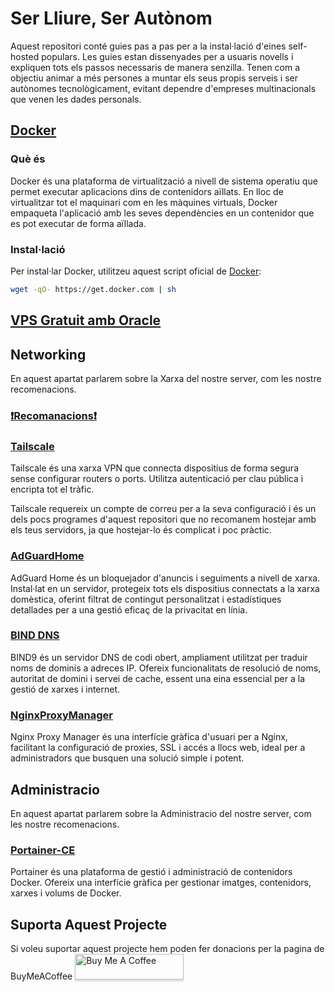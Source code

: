 # Ser Lliure, Ser Autònom
Aquest repositori conté guies pas a pas per a la instal·lació d'eines self-hosted populars. Les guies estan dissenyades per a usuaris novells i expliquen tots els passos necessaris de manera senzilla. Tenen com a objectiu animar a més persones a muntar els seus propis serveis i ser autònomes tecnològicament, evitant dependre d'empreses multinacionals que venen les dades personals.

## [Docker](https://github.com/docker)
### Què és
Docker és una plataforma de virtualització a nivell de sistema operatiu que permet executar aplicacions dins de contenidors aïllats. En lloc de virtualitzar tot el maquinari com en les màquines virtuals, Docker empaqueta l'aplicació amb les seves dependències en un contenidor que es pot executar de forma aïllada.

### Instal·lació
Per instal·lar Docker, utilitzeu aquest script oficial de [Docker](https://github.com/docker/docker-install):
```bash
wget -qO- https://get.docker.com | sh
```
## [VPS Gratuit amb Oracle](https://github.com/Otorexer/SerLliure/blob/main/Tutorials/OracleFreeTier.md)
## Networking
En aquest apartat parlarem sobre la Xarxa del nostre server, com les nostre recomenacions.
### [❗Recomanacions❗](https://github.com/Otorexer/SerLliure/blob/main/Recomanacions/Networking.md)
### [Tailscale](https://github.com/Otorexer/SerLliure/tree/main/Serveis/Tailscale)
Tailscale és una xarxa VPN que connecta dispositius de forma segura sense configurar routers o ports. Utilitza autenticació per clau pública i encripta tot el tràfic.

Tailscale requereix un compte de correu per a la seva configuració i és un dels pocs programes d'aquest repositori que no recomanem hostejar amb els teus servidors, ja que hostejar-lo és complicat i poc pràctic.

### [AdGuardHome](https://github.com/Otorexer/SerLliure/tree/main/Serveis/AdGuardHome)
AdGuard Home és un bloquejador d'anuncis i seguiments a nivell de xarxa. Instal·lat en un servidor, protegeix tots els dispositius connectats a la xarxa domèstica, oferint filtrat de contingut personalitzat i estadístiques detallades per a una gestió eficaç de la privacitat en línia.

### [BIND DNS](https://github.com/Otorexer/SerLliure/tree/main/Serveis/BIND)
BIND9 és un servidor DNS de codi obert, ampliament utilitzat per traduir noms de dominis a adreces IP. Ofereix funcionalitats de resolució de noms, autoritat de domini i servei de cache, essent una eina essencial per a la gestió de xarxes i internet.

### [NginxProxyManager](https://github.com/Otorexer/SerLliure/tree/main/Serveis/NginxProxyManager)
Nginx Proxy Manager és una interfície gràfica d'usuari per a Nginx, facilitant la configuració de proxies, SSL i accés a llocs web, ideal per a administradors que busquen una solució simple i potent.

## Administracio
En aquest apartat parlarem sobre la Administracio del nostre server, com les nostre recomenacions.

### [Portainer-CE](https://github.com/Otorexer/SerLliure/tree/main/Serveis/Portainer-CE)
Portainer és una plataforma de gestió i administració de contenidors Docker. Ofereix una interfície gràfica per gestionar imatges, contenidors, xarxes i volums de Docker.

## Suporta Aquest Projecte
Si voleu suportar aquest projecte hem poden fer donacions per la pagina de BuyMeACoffee
<a href="https://www.buymeacoffee.com/gbraad" target="_blank"><img src="https://www.buymeacoffee.com/assets/img/custom_images/orange_img.png" alt="Buy Me A Coffee" style="height: 41px !important;width: 174px !important;box-shadow: 0px 3px 2px 0px rgba(190, 190, 190, 0.5) !important;-webkit-box-shadow: 0px 3px 2px 0px rgba(190, 190, 190, 0.5) !important;" ></a>
